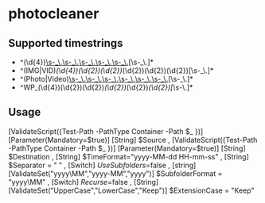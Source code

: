 # photocleaner

## Supported timestrings
- ^(\d{4})[\\s-_\\.](\d{2})[\\s-_\\.](\d{2})[\\s-_\\.](\d{2})[\\s-_\\.](\d{2})[\\s-_\\.](\d{2})[\s-_\\.]*
- ^(IMG|VID)_(\d{4})(\d{2})(\d{2})_(\d{2})(\d{2})(\d{2})[\s-_\\.]*
- ^(Photo|Video)[\\s-_\\.](\d{4})[\\s-_\\.](\d{2})[\\s-_\\.](\d{2})[\\s-_\\.](\d{2})[\\s-_\\.](\d{2})[\\s-_\\.](\d{2})[\s-_\\.]*
- ^WP_(\d{4})(\d{2})(\d{2})_(\d{2})_(\d{2})_(\d{2})[\s-_\\.]*

## Usage
[ValidateScript({Test-Path -PathType Container -Path $_ })]
	[Parameter(Mandatory=$true)]
	[String]
	$Source
,
	[ValidateScript({Test-Path -PathType Container -Path $_ })]
	[Parameter(Mandatory=$true)]
	[String]
	$Destination
,
	[String]
	$TimeFormat="yyyy-MM-dd HH-mm-ss"
,
	[String]
	$Separator = " "
,
	[Switch]
	$UseSubfolders=$false
,
	[string]
	[ValidateSet("yyyy\\MM","yyyy-MM","yyyy")]
	$SubfolderFormat = "yyyy\\MM"
,
	[Switch]
	$Recurse=$false
,
	[String]
	[ValidateSet("UpperCase","LowerCase","Keep")]
	$ExtensionCase = "Keep"